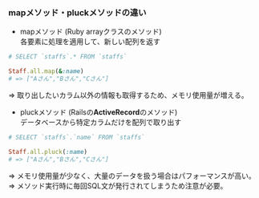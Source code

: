 ### mapメソッド・pluckメソッドの違い

- mapメソッド (Ruby arrayクラスのメソッド)  
各要素に処理を適用して、新しい配列を返す
```ruby
# SELECT `staffs`.* FROM `staffs`

Staff.all.map(&:name)
# => ["Aさん","Bさん","Cさん"]
```
=> 取り出したいカラム以外の情報も取得するため、メモリ使用量が増える。


- pluckメソッド (Railsの**ActiveRecord**のメソッド)  
データベースから特定カラムだけを配列で取り出す
```ruby
# SELECT `staffs`.`name` FROM `staffs`

Staff.all.pluck(:name)
# => ["Aさん","Bさん","Cさん"]
```
=> メモリ使用量が少なく、大量のデータを扱う場合はパフォーマンスが高い。
=> メソッド実行時に毎回SQL文が発行されてしまうため注意が必要。
